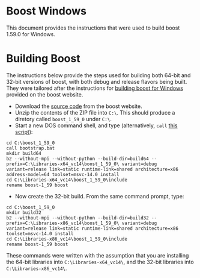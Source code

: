 Boost Windows
=============
This document provides the instructions that were used to build boost 1.59.0 for Windows.

Building Boost
==============
The instructions below provide the steps used for building both 64-bit and 32-bit versions of boost, with both debug and release flavors being built. They were tailored after the instructions for [building boost for Windows](http://www.boost.org/doc/libs/1_59_0/more/getting_started/windows.html) provided on the boost website.

* Download the [source code](http://iweb.dl.sourceforge.net/project/boost/boost/1.59.0/boost_1_59_0.zip) from the boost website.
* Unzip the contents of the ZIP file into `C:\`. This should produce a diretory called `boost_1_59_0` under `C:\`.
* Start a new DOS command shell, and type (alternatively, `call` [this script](build-boost.cmd)):
```
cd C:\boost_1_59_0
call bootstrap.bat
mkdir build64
b2 --without-mpi --without-python --build-dir=build64 --prefix=C:\Libraries-x64_vc14\boost_1_59_0\ variant=debug variant=release link=static runtime-link=shared architecture=x86 address-model=64 toolset=msvc-14.0 install
cd C:\Libraries-x64_vc14\boost_1_59_0\include
rename boost-1_59 boost
```
* Now create the 32-bit build. From the same command prompt, type:
```
cd C:\boost_1_59_0
mkdir build32
b2 --without-mpi --without-python --build-dir=build32 --prefix=C:\Libraries-x86_vc14\boost_1_59_0\ variant=debug variant=release link=static runtime-link=shared architecture=x86 toolset=msvc-14.0 install
cd C:\Libraries-x86_vc14\boost_1_59_0\include
rename boost-1_59 boost
```

These commands were written with the assumption that you are installing the 64-bit libraries into `C:\Libraries-x64_vc14\`, and the 32-bit libraries into `C:\Libraries-x86_vc14\`.
